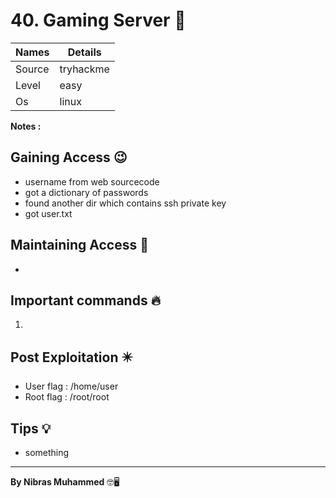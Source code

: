 # 40. Gaming Server 🧭
Names | Details
--------|-----
Source | tryhackme
Level | easy
Os | linux

**Notes :**




## Gaining Access 😉
- username from web sourcecode
- got a dictionary of passwords
- found another dir which contains ssh private key
- got user.txt



## Maintaining Access 🥷
- 


## Important commands 🔥
1. 

## Post Exploitation ✴️
- User flag : /home/user
- Root flag : /root/root
## Tips 💡
- something


--------------------------------
**By Nibras Muhammed** 🤓🖥️